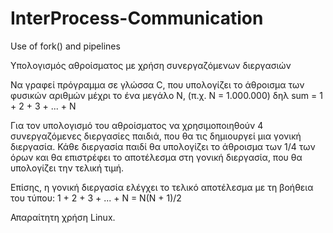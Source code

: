 # InterProcess-Communication
Use of fork() and pipelines


Υπολογισμός αθροίσματος με χρήση συνεργαζόμενων διεργασιών

Να γραφεί πρόγραμμα σε γλώσσα C, που υπολογίζει το άθροισμα
των φυσικών αριθμών μέχρι το ένα μεγάλο Ν, (π.χ. Ν = 1.000.000)
δηλ sum = 1 + 2 + 3 + ... + Ν

Για τον υπολογισμό του αθροίσματος να χρησιμοποιηθούν
4 συνεργαζόμενες διεργασίες παιδιά, που θα τις δημιουργεί
μια γονική διεργασία.
Κάθε διεργασία παιδί θα υπολογίζει το άθροισμα των 1/4 των όρων
και θα επιστρέφει το αποτέλεσμα στη γονική διεργασία,
που θα υπολογίζει την τελική τιμή.

Επίσης, η γονική διεργασία ελέγχει το τελικό αποτέλεσμα
με τη βοήθεια του τύπου:
1 + 2 + 3 + ... + Ν = Ν(Ν + 1)/2

Απαραίτητη χρήση Linux.
